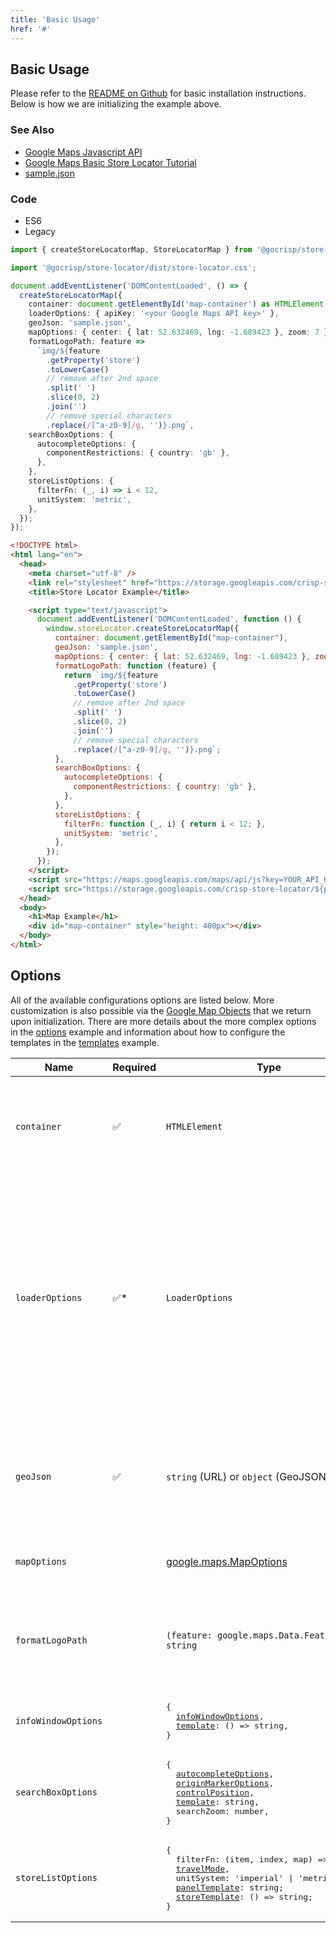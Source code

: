 ```yaml
---
title: 'Basic Usage'
href: '#'
---
```


## Basic Usage

Please refer to the [README on Github](https://github.com/gocrisp/store-locator) for basic installation instructions. Below is how we are initializing the example above.

### See Also

- [Google Maps Javascript API](https://developers.google.com/maps/documentation/javascript/overview)
- [Google Maps Basic Store Locator Tutorial](https://developers.google.com/codelabs/maps-platform/google-maps-simple-store-locator)
- [sample.json](sample.json)

### Code

<div class="tabs-body">
  <ul class="nav nav-tabs tabs" role="tablist">
    <li class="nav-item" role="presentation">
      <a class="nav-link active" id="es6-tab" data-bs-toggle="tab" data-bs-target="#es6" type="button" role="tab" aria-controls="es6" aria-selected="true">ES6</a>
    </li>
    <li class="nav-item" role="presentation">
      <a class="nav-link" id="legacy-tab" data-bs-toggle="tab" data-bs-target="#legacy" type="button" role="tab" aria-controls="legacy" aria-selected="false">Legacy</a>
    </li>
  </ul>
  <div class="tab-content">
    <div class="tab-pane fade show active" id="es6" role="tabpanel" aria-labelledby="es6-tab">


```TypeScript
import { createStoreLocatorMap, StoreLocatorMap } from '@gocrisp/store-locator';

import '@gocrisp/store-locator/dist/store-locator.css';

document.addEventListener('DOMContentLoaded', () => {
  createStoreLocatorMap({
    container: document.getElementById('map-container') as HTMLElement,
    loaderOptions: { apiKey: '<your Google Maps API key>' },
    geoJson: 'sample.json',
    mapOptions: { center: { lat: 52.632469, lng: -1.689423 }, zoom: 7 },
    formatLogoPath: feature =>
      `img/${feature
        .getProperty('store')
        .toLowerCase()
        // remove after 2nd space
        .split(' ')
        .slice(0, 2)
        .join('')
        // remove special characters
        .replace(/[^a-z0-9]/g, '')}.png`,
    searchBoxOptions: {
      autocompleteOptions: {
        componentRestrictions: { country: 'gb' },
      },
    },
    storeListOptions: {
      filterFn: (_, i) => i < 12,
      unitSystem: 'metric',
    },
  });
});
```

</div>
<div class="tab-pane fade" id="legacy" role="tabpanel" aria-labelledby="legacy-tab">

```HTML
<!DOCTYPE html>
<html lang="en">
  <head>
    <meta charset="utf-8" />
    <link rel="stylesheet" href="https://storage.googleapis.com/crisp-store-locator/${package_version}/store-locator.css" />
    <title>Store Locator Example</title>

    <script type="text/javascript">
      document.addEventListener('DOMContentLoaded', function () {
        window.storeLocator.createStoreLocatorMap({
          container: document.getElementById("map-container"),
          geoJson: 'sample.json',
          mapOptions: { center: { lat: 52.632469, lng: -1.689423 }, zoom: 7 },
          formatLogoPath: function (feature) {
            return `img/${feature
              .getProperty('store')
              .toLowerCase()
              // remove after 2nd space
              .split(' ')
              .slice(0, 2)
              .join('')
              // remove special characters
              .replace(/[^a-z0-9]/g, '')}.png`;
          },
          searchBoxOptions: {
            autocompleteOptions: {
              componentRestrictions: { country: 'gb' },
            },
          },
          storeListOptions: {
            filterFn: function (_, i) { return i < 12; },
            unitSystem: 'metric',
          },
        });
      });
    </script>
    <script src="https://maps.googleapis.com/maps/api/js?key=YOUR_API_KEY&libraries=geometry,places"></script>
    <script src="https://storage.googleapis.com/crisp-store-locator/${package_version}/store-locator.umd.js"></script>
  </head>
  <body>
    <h1>Map Example</h1>
    <div id="map-container" style="height: 400px"></div>
  </body>
</html>
```

</div>
</div>
</div>



## Options

All of the available configurations options are listed below. More customization is also possible via the [Google Map Objects](#objects) that we return upon initialization. There are more details about the more complex options in the [options](#options) example and information about how to configure the templates in the [templates](#templates) example.


<table class="table">
  <thead>
    <tr>
      <th>Name</th>
      <th>Required</th>
      <th>Type</th>
      <th>Description</th>
    </tr>
  </thead>
  <tbody>
    <tr>
      <td><code>container</code></td>
      <td>✅</td>
      <td><code>HTMLElement</code></td>
      <td>
        The element on the page where the map will go. It should have a height defined. This is the same container you'd call <code>new google.maps.Map(container)</code> with if you were initializing it directly.
      </td>
    </tr>
    <tr>
      <td><code>loaderOptions</code></td>
      <td>✅*</td>
      <td><code>LoaderOptions</code></td>
      <td>
        The options as defined for the <a href="https://www.npmjs.com/package/@googlemaps/js-api-loader">Google Maps Javascript API Loader</a>. We are requiring an <code>apiKey</code> be passed in. We are automatically including the "places" and "geometry" libraries, since they are necessary for the functionality in this component, but this can be easily overridden here.
        <br/><br/>
        *This is required unless you are pre-loading the google maps library. If you omit it in that case, the streetview not be shown in the <code>InfoWindow</code>.
      </td>
    </tr>
    <tr>
      <td><code>geoJson</code></td>
      <td>✅</td>
      <td><code>string</code> (URL) or <code>object</code> (GeoJSON)</td>
      <td>
        This will usually be the URL of a GeoJSON file or endpoint. This is where you will put the <code>URL</code> from the outbound connector. If you need more control over what is getting passed in, you can pass a JSON object in here with the GeoJSON.
      </td>
    </tr>
    <tr>
      <td><code>mapOptions</code></td>
      <td></td>
      <td>
        <a href="https://developers.google.com/maps/documentation/javascript/reference/map#MapOptions">google.maps.MapOptions</a>
      </td>
      <td>
        By default we are including a <code>center</code> at the middle of the United States and a <code>zoom</code> of 4.
      </td>
    </tr>
    <tr>
      <td><code>formatLogoPath</code></td>
      <td></td>
      <td><code>(feature: google.maps.Data.Feature) => string</code></td>
      <td>
        This method will be used to determine how to include an image based on store name in the <code>feature</code> object. You will usually want to remove spaces, add a folder and a file extension, etc. See example above.
      </td>
    </tr>
    <tr>
      <td><code>infoWindowOptions</code></td>
      <td></td>
      <td><pre>
{
  <a href="https://developers.google.com/maps/documentation/javascript/reference/info-window?hl=en#InfoWindowOptions">infoWindowOptions</a>,
  <a href="#templates">template</a>: () => string,
}</pre>
      </td>
      <td>
        These options define how the "info window" is displayed when you click on a map marker.
      </td>
    </tr>
    <tr>
      <td><code>searchBoxOptions</code></td>
      <td></td>
      <td><pre>
{
  <a href="https://developers.google.com/maps/documentation/javascript/places-autocomplete?hl=en#add-autocomplete">autocompleteOptions</a>,
  <a href="https://developers.google.com/maps/documentation/javascript/markers?hl=en#add">originMarkerOptions</a>,
  <a href="https://developers.google.com/maps/documentation/javascript/controls?hl=en#ControlPositioning">controlPosition</a>,
  <a href="#templates">template</a>: string,
  searchZoom: number,
}</pre>
      </td>
      <td>
        This will let you configure how the search box in the upper right corner will be displayed.
      </td>
    </tr>
    <tr>
      <td><code>storeListOptions</code></td>
      <td></td>
      <td><pre>
{
  filterFn: (item, index, map) => boolean;
  <a href="https://developers.google.com/maps/documentation/distance-matrix/overview?hl=en#travel_modes">travelMode</a>,
  unitSystem: 'imperial' | 'metric',
  <a href="#templates">panelTemplate</a>: string;
  <a href="#templates">storeTemplate</a>: () => string;
}</pre>
      </td>
      <td>
        This will define how the results are calculated and how the results are displayed in the left panel when searching.
      </td>
    </tr>
  </tbody>
</table>
